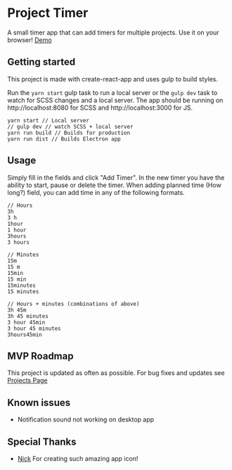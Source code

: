 # Project Timer

A small timer app that can add timers for multiple projects.
Use it on your browser! [Demo](https://alxmerino.github.io/Project-Timer/)

## Getting started
This project is made with create-react-app and uses gulp to build styles.

Run the `yarn start` gulp task to run a local server or the `gulp dev` task to watch for SCSS changes and a local server. The app should be running on http://localhost:8080 for SCSS and http://localhost:3000 for JS.

```
yarn start // Local server
// gulp dev // watch SCSS + local server
yarn run build // Builds for production
yarn run dist // Builds Electron app
```

## Usage
Simply fill in the fields and click "Add Timer". In the new timer you have the ability to start, pause or delete the timer.
When adding planned time (How long?) field, you can add time in any of the following formats.

````
// Hours
3h
3 h
1hour
1 hour
3hours
3 hours

// Minutes
15m
15 m
15min
15 min
15minutes
15 minutes

// Hours + minutes (combinations of above)
3h 45m
3h 45 minutes
3 hour 45min
3 hour 45 minutes
3hours45min
````

## MVP Roadmap
This project is updated as often as possible. For bug fixes and updates see [Projects Page](https://github.com/Alxmerino/Project-Timer/projects)

## Known issues
- Notification sound not working on desktop app

## Special Thanks
- [Nick](https://twitter.com/ncsfoo) For creating such amazing app icon!
